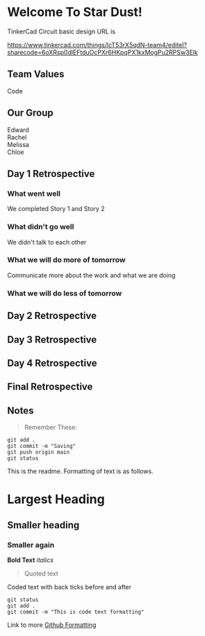 # Welcome To Star Dust!

TinkerCad Circuit basic design URL is

https://www.tinkercad.com/things/lcT53rX5qdN-team4/editel?sharecode=6oXRsp0dlEFtduOcPXr6HKpqPX1kxMogPu2RPSw3Elk

## Team Values
Code

## Our Group
Edward
<br>
Rachel
<br>
Melissa
<br>
Chloe

## Day 1 Retrospective

### What went well

We completed Story 1 and Story 2

### What didn't go well

We didn't talk to each other

### What we will do more of tomorrow

Communicate more about the work and what we are doing

### What we will do less of tomorrow

## Day 2 Retrospective

## Day 3 Retrospective

## Day 4 Retrospective

## Final Retrospective

## Notes
>Remember These:
```
git add .
git commit -m "Saving"
git push origin main
git status
```

This is the readme. Formatting of text is as follows.

# Largest Heading
## Smaller heading
### Smaller again

**Bold Text**
*italics*
>Quoted text

Coded text with back ticks before and after
```
git status
git add .
git commit -m "This is code text formatting"
```

Link to more [Github Formatting](https://help.github.com/en/github/writing-on-github/basic-writing-and-formatting-syntax)
